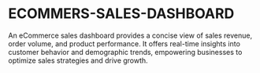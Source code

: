 # ECOMMERS-SALES-DASHBOARD
An eCommerce sales dashboard provides a concise view of sales revenue, order volume, and product performance. It offers real-time insights into customer behavior and demographic trends, empowering businesses to optimize sales strategies and drive growth.
